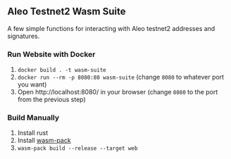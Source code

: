 ## Aleo Testnet2 Wasm Suite

A few simple functions for interacting with Aleo testnet2 addresses and signatures.

### Run Website with Docker

1. `docker build . -t wasm-suite`
1. `docker run --rm -p 8080:80 wasm-suite` (change `8080` to whatever port you want)
1. Open http://localhost:8080/ in your browser (change `8080` to the port from the previous step)

### Build Manually

1. Install rust
1. Install [wasm-pack](https://rustwasm.github.io/wasm-pack/installer/)
1. `wasm-pack build --release --target web`
